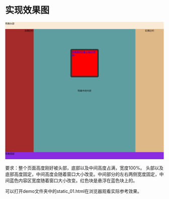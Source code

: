 # 实现效果图
![效果图](../../../assets/images/static_01_preview.png "效果图")

要求：整个页面高度刚好被头部，底部以及中间高度占满，宽度100%。 头部以及底部高度固定，中间高度会随着窗口大小改变。中间部分的左右两侧宽度固定，中间蓝色内容区宽度随着窗口大小改变。红色块是悬浮在蓝色块上的。

可以打开demo文件夹中的static_01.html在浏览器观看实际参考效果。